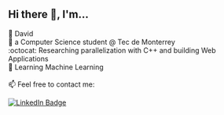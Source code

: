 ## Hi there 👋, I'm...
:eyes: David\
:school_satchel: a Computer Science student @ Tec de Monterrey\
:octocat: Researching parallelization with C++ and building Web Applications\
:book: Learning Machine Learning
<br><br>
📫 Feel free to contact me:
<div id="badges">
  <a href="https://www.linkedin.com/in/davidballezaa/">
    <img src="https://img.shields.io/badge/LinkedIn-blue?style=for-the-badge&logo=linkedin&logoColor=white" alt="LinkedIn Badge"/>
  </a>
</div>
<!--
**davidballezaa/davidballezaa** is a ✨ _special_ ✨ repository because its `README.md` (this file) appears on your GitHub profile.

Here are some ideas to get you started:

- 🔭 I’m currently working on ...
- 🌱 I’m currently learning ...
- 👯 I’m looking to collaborate on ...
- 🤔 I’m looking for help with ...
- 💬 Ask me about ...
- 📫 How to reach me: ...
- 😄 Pronouns: ...
- ⚡ Fun fact: ...
-->
